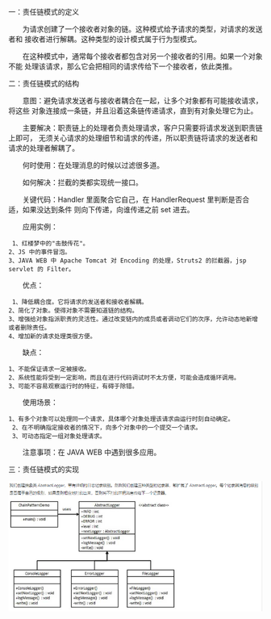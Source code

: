一：责任链模式的定义

　　为请求创建了一个接收者对象的链。这种模式给予请求的类型，对请求的发送者和
接收者进行解耦。这种类型的设计模式属于行为型模式。

　　在这种模式中，通常每个接收者都包含对另一个接收者的引用。如果一个对象不能
处理该请求，那么它会把相同的请求传给下一个接收者，依此类推。


二：责任链模式的结构

　　意图：避免请求发送者与接收者耦合在一起，让多个对象都有可能接收请求，将这些
对象连接成一条链，并且沿着这条链传递请求，直到有对象处理它为止。

　　主要解决：职责链上的处理者负责处理请求，客户只需要将请求发送到职责链上即可，
无须关心请求的处理细节和请求的传递，所以职责链将请求的发送者和请求的处理者解耦了。

　　何时使用：在处理消息的时候以过滤很多道。

　　如何解决：拦截的类都实现统一接口。

　　关键代码：Handler 里面聚合它自己，在 HandlerRequest 里判断是否合适，如果没达到条件
则向下传递，向谁传递之前 set 进去。

　　应用实例：

     1、红楼梦中的"击鼓传花"。 
    2、JS 中的事件冒泡。 
    3、JAVA WEB 中 Apache Tomcat 对 Encoding 的处理，Struts2 的拦截器，jsp servlet 的 Filter。

　　优点：

     1、降低耦合度。它将请求的发送者和接收者解耦。 
    2、简化了对象。使得对象不需要知道链的结构。 
    3、增强给对象指派职责的灵活性。通过改变链内的成员或者调动它们的次序，允许动态地新增或者删除责任。 
    4、增加新的请求处理类很方便。

　　缺点： 

    1、不能保证请求一定被接收。 
    2、系统性能将受到一定影响，而且在进行代码调试时不太方便，可能会造成循环调用。 
    3、可能不容易观察运行时的特征，有碍于除错。

　　使用场景： 

    1、有多个对象可以处理同一个请求，具体哪个对象处理该请求由运行时刻自动确定。
     2、在不明确指定接收者的情况下，向多个对象中的一个提交一个请求。 
     3、可动态指定一组对象处理请求。

　　注意事项：在 JAVA WEB 中遇到很多应用。


三：责任链模式的实现

 ![designpattern](./责任链模式.png)

